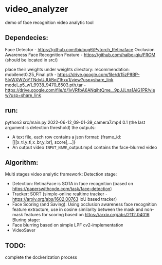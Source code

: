 # video_analyzer
demo of face recognition video analytic tool

## Dependecies:
Face Detector - https://github.com/biubug6/Pytorch_Retinaface
Occlusion Awareness Face Recognition Feature - https://github.com/haibo-qiu/FROM
(should be located in src/)

place their weights under weights directory:
recommendation: 
mobilenet0.25_Final.pth - https://drive.google.com/file/d/15zP8BP-5IvWXWZoYTNdvUJUiBqZ1hxu1/view?usp=share_link
model_p5_w1_9938_9470_6503.pth.tar - https://drive.google.com/file/d/1vVRfbA6ANqihtQme__9pJJLna1AiG1PR/view?usp=share_link

## run:
python3 src/main.py 2022-06-12_09-01-39_camera7.mp4 0.1
(the last argument is detection threshold)
the outputs:
  - A text file, each row contains a json format: {frame_id:[[[x_tl,y_tl,x_br,y_br], score],...]}
  - An output video `INPUT_NAME`_output.mp4 contains the face-blurred video

## Algorithm:
Multi stages video analytic framework:
  Detection stage:
  - Detection:
      RetinaFace is SOTA in face recognition (based on https://paperswithcode.com/task/face-detection)
  - Tracker: 
      SORT (simple-online realtime tracker - https://arxiv.org/abs/1602.00763 IoU based tracker)
  - Face Scoring (and Saving): 
      Using occlusion awareness face recognition feature extracture, use in cosine similarity between the mask and non-mask features for scoring
      based on https://arxiv.org/abs/2112.04016
 Bluring stage:
   - Face blurring based on simple LPF cv2-implementation
   - VideoSaver
   
## TODO:
  complete the dockerization process
    
